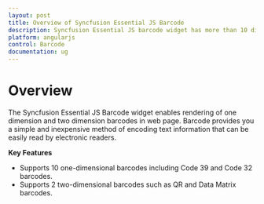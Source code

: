 ```yaml
---
layout: post
title: Overview of Syncfusion Essential JS Barcode 
description: Syncfusion Essential JS barcode widget has more than 10 different types of barcode which includes one dimensional and two dimensional
platform: angularjs
control: Barcode
documentation: ug
---
```


# Overview

The Syncfusion Essential JS Barcode widget enables rendering of one dimension and two dimension barcodes in web page. Barcode provides you a simple and inexpensive method of encoding text information that can be easily read by electronic readers.

**Key Features**

* Supports 10 one-dimensional barcodes including Code 39 and Code 32 barcodes.
* Supports 2 two-dimensional barcodes such as QR and Data Matrix barcodes.
